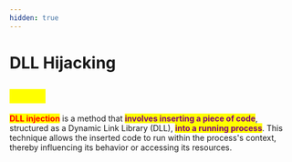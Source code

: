 ```yaml
---
hidden: true
---
```


# DLL Hijacking

## <mark style="color:yellow;">About</mark>

<mark style="color:red;">**DLL injection**</mark> is a method that <mark style="color:purple;">**involves inserting a piece of code**</mark>, structured as a Dynamic Link Library (DLL), <mark style="color:purple;">**into a running process**</mark>. This technique allows the inserted code to run within the process's context, thereby influencing its behavior or accessing its resources.
